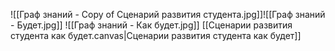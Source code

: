 ![[Граф знаний - Copy of Сценарий развития студента.jpg]]![[Граф знаний - Будет.jpg]]
![[Граф знаний - Как будет.jpg]]
[[Сценарии развития студента как будет.canvas|Сценарии развития студента как будет]]